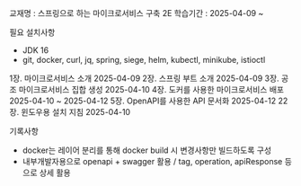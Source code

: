 교재명 : 스프링으로 하는 마이크로서비스 구축 2E
학습기간 : 2025-04-09 ~


필요 설치사항
- JDK 16
- git, docker, curl, jq, spring, siege, helm, kubectl, minikube, istioctl


1장. 마이크로서비스 소개 2025-04-09
2장. 스프링 부트 소개 2025-04-09
3장. 공조 마이크로서비스 집합 생성 2025-04-10
4장. 도커를 사용한 마이크로서비스 배포 2025-04-10 ~ 2025-04-12
5장. OpenAPI를 사용한 API 문서화 2025-04-12
22장. 윈도우용 설치 지침 2025-04-10



기록사항
- docker는 레이어 분리를 통해 docker build 시 변경사항만 빌드하도록 구성
- 내부개발자용으로 openapi + swagger 활용 / tag, operation, apiResponse 등으로 상세 활용